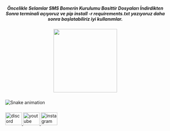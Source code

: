 <h5 align="center">Öncelikle Selamlar SMS Bomerin Kurulumu Basittir Dosyaları İndirdikten Sonra terminali açıyoruz ve pip install -r requirements.txt yazıyoruz daha sonra başlatabiliriz iyi kullanımlar.</h5>

###

<div align="center">
  <img height="200" src="https://media.tenor.com/8CzwlnGlYNEAAAAC/zxc.gif"  />
</div>

###

<img src="https://raw.githubusercontent.com/inorwasia/inorwasia/output/snake.svg" alt="Snake animation" />

###

<div align="left">
  <a href="discord.gg/sianetwork" target="_blank">
    <img src="https://raw.githubusercontent.com/maurodesouza/profile-readme-generator/master/src/assets/icons/social/discord/default.svg" width="52" height="40" alt="discord logo"  />
  </a>
  <a href="https://www.youtube.com/channel/UCDhGikMRIxW_QsRtgpys9eQ" target="_blank">
    <img src="https://raw.githubusercontent.com/maurodesouza/profile-readme-generator/master/src/assets/icons/social/youtube/default.svg" width="52" height="40" alt="youtube logo"  />
  </a>
  <a href="https://www.instagram.com/index.inorwa/" target="_blank">
    <img src="https://raw.githubusercontent.com/maurodesouza/profile-readme-generator/master/src/assets/icons/social/instagram/default.svg" width="52" height="40" alt="instagram logo"  />
  </a>
</div>

###
